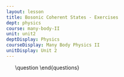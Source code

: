 ```yaml
---
layout: lesson
title: Bosonic Coherent States - Exercises
dept: physics
course: many-body-II
unit: unit2
deptDisplay: Physics
courseDisplay: Many Body Physics II
unitDisplay: Unit 2
---
```

<ol>
\question
\end{questions}


